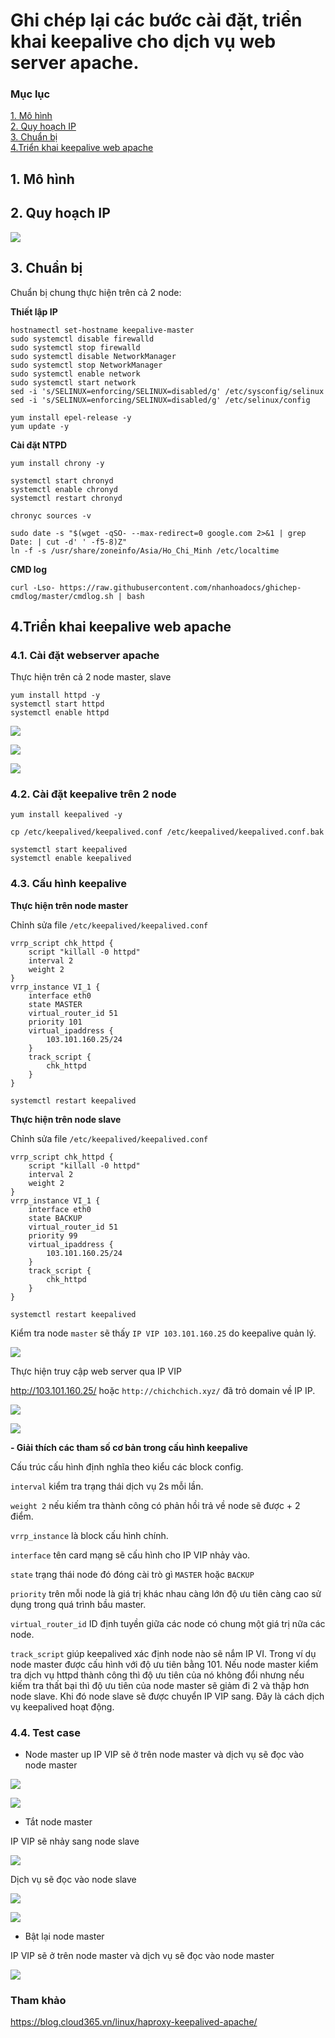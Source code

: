 # Ghi chép lại các bước cài đặt, triển khai keepalive cho dịch vụ web server apache.


### Mục lục

[1. Mô hình](#mohinh)<br>
[2. Quy hoạch IP](#ip)<br>
[3. Chuẩn bị](#chuanbi)<br>
[4.Triển khai keepalive web apache](#caidat)<br>


<a name="mohinh"></a>
## 1. Mô hình


<a name="ip"></a>
## 2. Quy hoạch IP

![](../images/keepalive-webserver-apache/Screenshot_670.png)

<a name="chuanbi"></a>
## 3. Chuẩn bị

Chuẩn bị chung thực hiện trên cả 2 node:

**Thiết lập IP**

```
hostnamectl set-hostname keepalive-master
sudo systemctl disable firewalld
sudo systemctl stop firewalld
sudo systemctl disable NetworkManager
sudo systemctl stop NetworkManager
sudo systemctl enable network
sudo systemctl start network
sed -i 's/SELINUX=enforcing/SELINUX=disabled/g' /etc/sysconfig/selinux
sed -i 's/SELINUX=enforcing/SELINUX=disabled/g' /etc/selinux/config
```

```
yum install epel-release -y
yum update -y
```

**Cài đặt NTPD**

```
yum install chrony -y 

systemctl start chronyd 
systemctl enable chronyd
systemctl restart chronyd 

chronyc sources -v
```

```
sudo date -s "$(wget -qSO- --max-redirect=0 google.com 2>&1 | grep Date: | cut -d' ' -f5-8)Z"
ln -f -s /usr/share/zoneinfo/Asia/Ho_Chi_Minh /etc/localtime
```

**CMD log**

```
curl -Lso- https://raw.githubusercontent.com/nhanhoadocs/ghichep-cmdlog/master/cmdlog.sh | bash
```

<a name="caidat"></a>
## 4.Triển khai keepalive web apache

### 4.1. Cài đặt webserver apache

Thực hiện trên cả 2 node master, slave

```
yum install httpd -y
systemctl start httpd
systemctl enable httpd
```

![](../images/keepalive-webserver-apache/Screenshot_670.png)

![](../images/keepalive-webserver-apache/Screenshot_671.png)

![](../images/keepalive-webserver-apache/Screenshot_672.png)

### 4.2. Cài đặt keepalive trên 2 node

```
yum install keepalived -y
```

```
cp /etc/keepalived/keepalived.conf /etc/keepalived/keepalived.conf.bak
```

```
systemctl start keepalived
systemctl enable keepalived
```

### 4.3. Cấu hình keepalive

**Thực hiện trên node master**

Chỉnh sửa file `/etc/keepalived/keepalived.conf`

```
vrrp_script chk_httpd {
    script "killall -0 httpd"
    interval 2
    weight 2
}
vrrp_instance VI_1 {
    interface eth0
    state MASTER
    virtual_router_id 51
    priority 101
    virtual_ipaddress {
        103.101.160.25/24
    }
    track_script {
        chk_httpd
    }
}
```

```
systemctl restart keepalived
```

**Thực hiện trên node slave**

Chỉnh sửa file `/etc/keepalived/keepalived.conf`

```
vrrp_script chk_httpd {
    script "killall -0 httpd"
    interval 2
    weight 2
}
vrrp_instance VI_1 {
    interface eth0
    state BACKUP
    virtual_router_id 51
    priority 99
    virtual_ipaddress {
        103.101.160.25/24
    }
    track_script {
        chk_httpd
    }
}
```

```
systemctl restart keepalived
```

Kiểm tra node `master` sẽ thấy `IP VIP 103.101.160.25` do keepalive quản lý.


![](../images/keepalive-webserver-apache/Screenshot_673.png)

Thực hiện truy cập web server qua IP VIP

http://103.101.160.25/ hoặc `http://chichchich.xyz/` đã trỏ domain về IP IP.


![](../images/keepalive-webserver-apache/Screenshot_674.png)

![](../images/keepalive-webserver-apache/Screenshot_675.png)

**- Giải thích các tham số cơ bản trong cấu hình keepalive**

Cấu trúc cấu hình định nghĩa theo kiểu các block config.

`interval` kiểm tra trạng thái dịch vụ 2s mỗi lần.

`weight 2` nếu kiếm tra thành công có phản hồi trả về node sẽ được + 2 điểm.

`vrrp_instance` là block cấu hình chính.

`interface` tên card mạng sẽ cấu hình cho IP VIP nhảy vào.

`state` trạng thái node đó đóng cài trò gì `MASTER` hoặc `BACKUP`

`priority` trên mỗi node là giá trị khác nhau càng lớn độ ưu tiên càng cao sử dụng trong quá trình bầu master.

`virtual_router_id` ID định tuyền giữa các node có chung một giá trị nữa các node.

`track_script`  giúp keepalived xác định node nào sẽ nắm IP VI. Trong ví dụ node master được cấu hình với độ ưu tiên bằng 101. Nếu node master kiểm tra dịch vụ httpd thành công thì độ ưu tiên của nó không đổi nhưng nếu kiếm tra thất bại thì độ ưu tiên của node master sẽ giảm đi 2 và thập hơn node slave. Khi đó node slave sẽ được chuyển IP VIP sang. Đây là cách dịch vụ keepalived hoạt động.

### 4.4. Test case

- Node master up IP VIP sẽ ở trên node master và dịch vụ sẽ đọc vào node master

![](../images/keepalive-webserver-apache/Screenshot_674.png)

![](../images/keepalive-webserver-apache/Screenshot_675.png)

- Tắt node master

IP VIP sẽ nhảy sang node slave

![](../images/keepalive-webserver-apache/Screenshot_676.png)

Dịch vụ sẽ đọc vào node slave

![](../images/keepalive-webserver-apache/Screenshot_677.png)

![](../images/keepalive-webserver-apache/Screenshot_678.png)

- Bật lại node master

IP VIP sẽ ở trên node master và dịch vụ sẽ đọc vào node master

![](../images/keepalive-webserver-apache/Screenshot_679.png)


### Tham khảo

https://blog.cloud365.vn/linux/haproxy-keepalived-apache/


